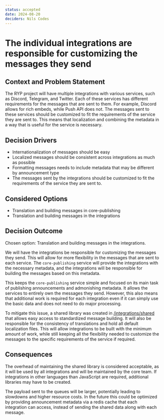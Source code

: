 ```yaml
---
status: accepted
date: 2024-08-20
deciders: Nils Codes
---
```

# The individual integrations are responsible for customizing the messages they send

## Context and Problem Statement

The RYP project will have multiple integrations with various services, such as Discord, Telegram, and Twitter. Each of these services has different requirements for the messages that are sent to them. For example, Discord allows for rich embeds, while Push API does not. The messages sent to these services should be customized to fit the requirements of the service they are sent to. This means that localization and combining the metadata in a way that is useful for the service is necessary.

## Decision Drivers

* Internationalization of messages should be easy
* Localized messages should be consistent across integrations as much as possible
* Formatting messages needs to include metadata that may be different by announcement type
* The messages sent by the integrations should be customized to fit the requirements of the service they are sent to.

## Considered Options

* Translation and building messages in core-publishing
* Translation and building messages in the integrations

## Decision Outcome

Chosen option: Translation and building messages in the integrations.

We will have the integrations be responsible for customizing the messages they send. This will allow for more flexibility in the messages that are sent to each service. The `core-publishing` service will provide the integrations with the necessary metadata, and the integrations will be responsible for building the messages based on this metadata.

This keeps the `core-publishing` service simple and focused on its main task of publishing announcements and admonishing metadata. It allows the services to entirely own the messages they send. However, this also means that additional work is required for each integration even if it can simply use the basic data and does not need to do major processing.

To mitigate this issue, a shared library was created in [/integrations/shared](../../integrations/shared) that allows easy access to standardized message building. It will also be responsible for the consistency of translations and hold all default localization files. This will allow integrations to be built with the minimum amount of work, while still keeping all the flexibility needed to customize the messages to the specific requirements of the service if required.

## Consequences

The overhead of maintaining the shared library is considered acceptable, as it will be used by all integrations and will be maintained by the core team. If integrations in other languages than JavaScript are required, additional libraries may have to be created.

The payload sent to the queues will be larger, potentially leading to slowdowns and higher resource costs. In the future this could be optimized by providing announcement metadata via a redis cache that each integration can access, instead of sending the shared data along with each message.